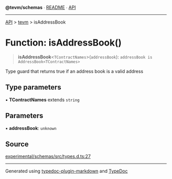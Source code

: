 **@tevm/schemas** ∙ [README](../../README.md) ∙ [API](../../API.md)

***

[API](../../API.md) > [tevm](../README.md) > isAddressBook

# Function: isAddressBook()

> **isAddressBook**\<`TContractNames`\>(`addressBook`): `addressBook is AddressBook<TContractNames>`

Type guard that returns true if an address book is a valid address

## Type parameters

▪ **TContractNames** extends `string`

## Parameters

▪ **addressBook**: `unknown`

## Source

[experimental/schemas/src/types.d.ts:27](https://github.com/evmts/tevm-monorepo/blob/main/experimental/schemas/src/types.d.ts#L27)

***
Generated using [typedoc-plugin-markdown](https://www.npmjs.com/package/typedoc-plugin-markdown) and [TypeDoc](https://typedoc.org/)
